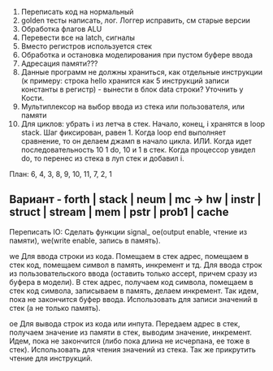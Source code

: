 1. Переписать код на нормальный
2. golden тесты написать, лог. Логгер исправить, см старые версии
3. Обработка флагов ALU
4. Перевести все на latch, сигналы
6. Вместо регистров используется стек
7. Обработка и остановка моделирования при пустом буфере ввода
8. Адресация памяти???
9. Данные программ не должны храниться, как отдельные инструкции (к примеру: строка hello хранится как 5 инструкций
   записи константы в регистр) - вынести в блок data строки? Уточнить у Кости.
10. Мультиплексор на выбор ввода из стека или пользователя, или памяти
11. Для циклов: убрать i из летча в стек. Начало, конец, i хранятся в loop stack. Шаг фиксирован, равен 1. Когда loop
    end
    выполняет сравнение, то он делаем джамп в начало цикла. ИЛИ. Когда идет последовательность 10 1 do, 10 и 1 в стек.
    Когда
    процессор увидел do, то перенес из стека в луп стек и добавил i. 

План: 6, 4, 3, 8, 9, 10, 11, 7, 2, 1

## Вариант - forth | stack | neum | mc -> hw | instr | struct | stream | mem | pstr | prob1 | cache


Переписать IO: Сделать функции signal_ oe(output enable, чтение из памяти), we(write enable, запись в память).

we
Для ввода строки из кода. Помещаем в стек адрес, помещаем в стек код, помещаем символ в память, инкремент и тд.
Для ввода строк из пользовательского ввода (оставить только accept, причем сразу из буфера в модели). В стек адрес, получаем код символа, помещаем в стек код символа, записываем в память, делаем инкремент. Так идем, пока не закончится буфер ввода.
Использовать для записи значений в стек (а не только память).

oe
Для вывода строк из кода или инпута. Передаем адрес в стек, получаем значение из памяти в стек, выводим значение, инкремент. Идем, пока не закончится (либо пока длина не исчерпана, ее тоже в стек).
Использовать для чтения значений из стека. Так же прикрутить чтение для инструкций.